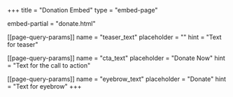 +++
title = "Donation Embed"
type = "embed-page"

embed-partial = "donate.html"

[[page-query-params]]
name = "teaser_text"
placeholder = ""
hint = "Text for teaser"

[[page-query-params]]
name = "cta_text"
placeholder = "Donate Now"
hint = "Text for the call to action"

[[page-query-params]]
name = "eyebrow_text"
placeholder = "Donate"
hint = "Text for eyebrow"
+++
